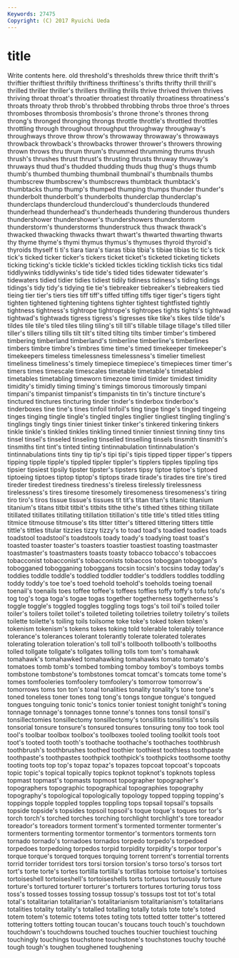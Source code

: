 ```yaml
---
Keywords: 27475 
Copyright: (C) 2017 Ryuichi Ueda
---
```


# title

Write contents here.
old threshold's thresholds threw thrice thrift thrift's
thriftier thriftiest thriftily thriftiness thriftiness's thrifts thrifty thrill thrill's thrilled
thriller thriller's thrillers thrilling thrills thrive thrived thriven thrives thriving
throat throat's throatier throatiest throatily throatiness throatiness's throats throaty throb
throb's throbbed throbbing throbs throe throe's throes thromboses thrombosis thrombosis's
throne throne's thrones throng throng's thronged thronging throngs throttle throttle's
throttled throttles throttling through throughout throughput throughway throughway's throughways throve
throw throw's throwaway throwaway's throwaways throwback throwback's throwbacks thrower thrower's
throwers throwing thrown throws thru thrum thrum's thrummed thrumming thrums
thrush thrush's thrushes thrust thrust's thrusting thrusts thruway thruway's thruways
thud thud's thudded thudding thuds thug thug's thugs thumb thumb's
thumbed thumbing thumbnail thumbnail's thumbnails thumbs thumbscrew thumbscrew's thumbscrews thumbtack
thumbtack's thumbtacks thump thump's thumped thumping thumps thunder thunder's thunderbolt
thunderbolt's thunderbolts thunderclap thunderclap's thunderclaps thundercloud thundercloud's thunderclouds thundered thunderhead
thunderhead's thunderheads thundering thunderous thunders thundershower thundershower's thundershowers thunderstorm thunderstorm's
thunderstorms thunderstruck thus thwack thwack's thwacked thwacking thwacks thwart thwart's
thwarted thwarting thwarts thy thyme thyme's thymi thymus thymus's thymuses
thyroid thyroid's thyroids thyself ti ti's tiara tiara's tiaras tibia
tibia's tibiae tibias tic tic's tick tick's ticked ticker ticker's
tickers ticket ticket's ticketed ticketing tickets ticking ticking's tickle tickle's
tickled tickles tickling ticklish ticks tics tidal tiddlywinks tiddlywinks's tide
tide's tided tides tidewater tidewater's tidewaters tidied tidier tidies tidiest
tidily tidiness tidiness's tiding tidings tidings's tidy tidy's tidying tie
tie's tiebreaker tiebreaker's tiebreakers tied tieing tier tier's tiers ties
tiff tiff's tiffed tiffing tiffs tiger tiger's tigers tight tighten
tightened tightening tightens tighter tightest tightfisted tightly tightness tightness's tightrope
tightrope's tightropes tights tights's tightwad tightwad's tightwads tigress tigress's tigresses
tike tike's tikes tilde tilde's tildes tile tile's tiled tiles
tiling tiling's till till's tillable tillage tillage's tilled tiller tiller's
tillers tilling tills tilt tilt's tilted tilting tilts timber timber's
timbered timbering timberland timberland's timberline timberline's timberlines timbers timbre timbre's
timbres time time's timed timekeeper timekeeper's timekeepers timeless timelessness timelessness's
timelier timeliest timeliness timeliness's timely timepiece timepiece's timepieces timer timer's
timers times timescale timescales timetable timetable's timetabled timetables timetabling timeworn
timezone timid timider timidest timidity timidity's timidly timing timing's timings
timorous timorously timpani timpani's timpanist timpanist's timpanists tin tin's tincture
tincture's tinctured tinctures tincturing tinder tinder's tinderbox tinderbox's tinderboxes tine
tine's tines tinfoil tinfoil's ting tinge tinge's tinged tingeing tinges
tinging tingle tingle's tingled tingles tinglier tingliest tingling tingling's tinglings
tingly tings tinier tiniest tinker tinker's tinkered tinkering tinkers tinkle
tinkle's tinkled tinkles tinkling tinned tinnier tinniest tinning tinny tins
tinsel tinsel's tinseled tinseling tinselled tinselling tinsels tinsmith tinsmith's tinsmiths
tint tint's tinted tinting tintinnabulation tintinnabulation's tintinnabulations tints tiny tip
tip's tipi tipi's tipis tipped tipper tipper's tippers tipping tipple
tipple's tippled tippler tippler's tipplers tipples tippling tips tipsier tipsiest
tipsily tipster tipster's tipsters tipsy tiptoe tiptoe's tiptoed tiptoeing tiptoes
tiptop tiptop's tiptops tirade tirade's tirades tire tire's tired tireder
tiredest tiredness tiredness's tireless tirelessly tirelessness tirelessness's tires tiresome tiresomely
tiresomeness tiresomeness's tiring tiro tiro's tiros tissue tissue's tissues tit
tit's titan titan's titanic titanium titanium's titans titbit titbit's titbits
tithe tithe's tithed tithes tithing titillate titillated titillates titillating titillation
titillation's title title's titled titles titling titmice titmouse titmouse's tits
titter titter's tittered tittering titters tittle tittle's tittles titular tizzies
tizzy tizzy's to toad toad's toadied toadies toads toadstool toadstool's
toadstools toady toady's toadying toast toast's toasted toaster toaster's toasters
toastier toastiest toasting toastmaster toastmaster's toastmasters toasts toasty tobacco tobacco's
tobaccoes tobacconist tobacconist's tobacconists tobaccos toboggan toboggan's tobogganed tobogganing toboggans
tocsin tocsin's tocsins today today's toddies toddle toddle's toddled toddler
toddler's toddlers toddles toddling toddy toddy's toe toe's toed toehold
toehold's toeholds toeing toenail toenail's toenails toes toffee toffee's toffees
toffies toffy toffy's tofu tofu's tog tog's toga toga's togae
togas together togetherness togetherness's toggle toggle's toggled toggles toggling togs
togs's toil toil's toiled toiler toiler's toilers toilet toilet's toileted
toileting toiletries toiletry toiletry's toilets toilette toilette's toiling toils toilsome
toke toke's toked token token's tokenism tokenism's tokens tokes toking
told tolerable tolerably tolerance tolerance's tolerances tolerant tolerantly tolerate tolerated
tolerates tolerating toleration toleration's toll toll's tollbooth tollbooth's tollbooths tolled
tollgate tollgate's tollgates tolling tolls tom tom's tomahawk tomahawk's tomahawked
tomahawking tomahawks tomato tomato's tomatoes tomb tomb's tombed tombing tomboy
tomboy's tomboys tombs tombstone tombstone's tombstones tomcat tomcat's tomcats tome
tome's tomes tomfooleries tomfoolery tomfoolery's tomorrow tomorrow's tomorrows toms ton
ton's tonal tonalities tonality tonality's tone tone's toned toneless toner
tones tong tong's tongs tongue tongue's tongued tongues tonguing tonic
tonic's tonics tonier toniest tonight tonight's toning tonnage tonnage's tonnages
tonne tonne's tonnes tons tonsil tonsil's tonsillectomies tonsillectomy tonsillectomy's tonsillitis
tonsillitis's tonsils tonsorial tonsure tonsure's tonsured tonsures tonsuring tony too
took tool tool's toolbar toolbox toolbox's toolboxes tooled tooling toolkit
tools toot toot's tooted tooth tooth's toothache toothache's toothaches toothbrush
toothbrush's toothbrushes toothed toothier toothiest toothless toothpaste toothpaste's toothpastes toothpick
toothpick's toothpicks toothsome toothy tooting toots top top's topaz topaz's
topazes topcoat topcoat's topcoats topic topic's topical topically topics topknot
topknot's topknots topless topmast topmast's topmasts topmost topographer topographer's topographers
topographic topographical topographies topography topography's topological topologically topology topped topping
topping's toppings topple toppled topples toppling tops topsail topsail's topsails
topside topside's topsides topsoil topsoil's toque toque's toques tor tor's
torch torch's torched torches torching torchlight torchlight's tore toreador toreador's
toreadors torment torment's tormented tormenter tormenter's tormenters tormenting tormentor tormentor's
tormentors torments torn tornado tornado's tornadoes tornados torpedo torpedo's torpedoed
torpedoes torpedoing torpedos torpid torpidity torpidity's torpor torpor's torque torque's
torqued torques torquing torrent torrent's torrential torrents torrid torrider torridest
tors torsi torsion torsion's torso torso's torsos tort tort's torte
torte's tortes tortilla tortilla's tortillas tortoise tortoise's tortoises tortoiseshell tortoiseshell's
tortoiseshells torts tortuous tortuously torture torture's tortured torturer torturer's torturers
tortures torturing torus toss toss's tossed tosses tossing tossup tossup's
tossups tost tot tot's total total's totalitarian totalitarian's totalitarianism totalitarianism's
totalitarians totalities totality totality's totalled totalling totally totals tote tote's
toted totem totem's totemic totems totes toting tots totted totter
totter's tottered tottering totters totting toucan toucan's toucans touch touch's
touchdown touchdown's touchdowns touched touches touchier touchiest touching touchingly touchings
touchstone touchstone's touchstones touchy touché tough tough's toughen toughened toughening
